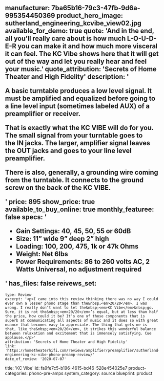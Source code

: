 manufacturer: 7ba65b16-79c3-47fb-9d6a-995354450369
product_hero_image: sutherland_engineering_kcvibe_view02.jpg
available_for_demo: true
quote: 'And in the end, all you’ll really care about is how much L-O-U-D-E-R you can make it and how much more visceral it can feel. The KC Vibe shows here that it will get out of the way and let you really hear and feel your music.'
quote_attribution: 'Secrets of Home Theater and High Fidelity'
description: '<p>A basic turntable produces a low level signal. It must be amplified and equalized before going to a line level input (sometimes labeled AUX) of a preamplifier or receiver.</p><p>That is exactly what the&nbsp;KC VIBE&nbsp;will do for you. The small signal from your turntable goes to the&nbsp;IN&nbsp;jacks. The larger, amplifier signal leaves the&nbsp;OUT&nbsp;jacks and goes to your line level preamplifier.</p><p>There is also, generally, a grounding wire coming from the turntable. It connects to the ground screw on the back of the&nbsp;KC VIBE.</p>'
price: 895
show_price: true
available_to_buy_online: true
monthly_featuree: false
specs: '<ul><li>Gain Settings: 40, 45, 50, 55 or 60dB<br></li><li>Size: 11” wide 9” deep 2” high<br></li><li>Loading: 100, 200, 475, 1k or 47k Ohms<br></li><li>Weight: Net 6lbs&nbsp;<br></li><li>Power Requirements: 86 to 260 volts AC, 2 Watts Universal, no adjustment required<br></li></ul>'
has_files: false
reivews_set:
  -
    type: Review
    excerpt: '<p>I came into this review thinking there was no way I could ever own a lesser phono stage than the&nbsp;<em>20/20</em>. I was wrong. I really don’t want to let the&nbsp;<em>KC Vibe</em>&nbsp;go. Sure, it is not the&nbsp;<em>20/20</em>’s equal, but at less than half the price, how could it be? It’s one of those components that is superb at communicating all aspects of music and it does so with great nuance that becomes easy to appreciate. The thing that gets me is that, like the&nbsp;<em>20/20</em>, it strikes this wonderful balance between relaxation and excitement that is immensely satisfying. Cue applause.</p>'
    attribution: 'Secrets of Home Theater and High Fidelity'
    link: 'https://hometheaterhifi.com/reviews/amplifier/preamplifier/sutherland-engineering-kc-vibe-phono-preamp-review/'
    date_of_review: '2020-07-07'
title: 'KC Vibe'
id: fa9fe7c5-b196-4915-bd46-528e454025e7
product-categories: phono-pre-amps
system_category: source
blueprint: product
